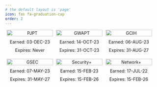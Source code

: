 ```yaml
---
# the default layout is 'page'
icon: fas fa-graduation-cap
order: 2
---
```


<style>
.image-container {
    width: 30%; /* Set the desired width for each column */
    box-sizing: border-box;
    float: left;
    text-align: center;
    display: flex;
    flex-direction: column;
    align-items: flex-stcenterart;
    margin: 0 1% 20px 1%; /* Add margin to separate columns */
}

.image-container img {
    width: 100%;
    height: auto;
    max-width: 100%;
    max-height: 100%;
}

.image-container p {
    margin: 10px 0 0;
}

@media (max-width: 768px) {
    .image-container {
    width: 45%; /* Adjust for two columns on smaller screens */
    }
}

@media (max-width: 480px) {
    .image-container {
    width: 100%; /* Full width for one column on even smaller screens */
    }
}
</style>


<div class="image-container">
    <a href="https://www.credential.net/83696108-2a40-476f-ba08-1b7193b818a6" target="_blank"><img src="{{ site.baseurl }}/assets/img/certifications/pjpt.png" alt="PJPT"></a>  
    <p>Earned: 03-DEC-23</p>
    <p>Expires: Never</p>
</div>


<div class="image-container">
  <a href="https://www.credly.com/badges/610c3637-232c-4608-82bd-08312d8e039e" target="_blank"><img src="{{ site.baseurl }}/assets/img/certifications/gwapt.png" alt="GWAPT"></a>
  <p>Earned: 14-OCT-23</p>
  <p>Expires: 31-OCT-23</p>
</div>

<div class="image-container">
  <a href="https://www.credly.com/badges/459275d7-b9cd-4135-a24b-a95d877de4d3" target="_blank"><img src="{{ site.baseurl }}/assets/img/certifications/gcih.png" alt="GCIH"></a>
  <p>Earned: 06-AUG-23</p>
  <p>Expires: 31-AUG-27</p>
</div>

<div class="image-container">
  <a href="https://www.credly.com/badges/af569618-6777-4b84-83a3-a240e0124931" target="_blank"><img src="{{ site.baseurl }}/assets/img/certifications/gsec.png" alt="GSEC"></a>
  <p>Earned: 07-MAY-23</p>
  <p>Expires: 31-MAY-27</p>
</div>

<div class="image-container">
  <a href="https://www.credly.com/badges/54da8b46-c0d0-4a20-9da3-fe92a1aaaff9" target="_blank"><img src="{{ site.baseurl }}/assets/img/certifications/securityplus.png" alt="Security+"></a>
  <p>Earned: 15-FEB-23</p>
  <p>Expires: 15-FEB-26</p>
</div>

<div class="image-container">
  <a href="https://www.credly.com/badges/ddc36f08-1d8a-409a-9dc1-7ad0f36697f2" target="_blank"><img src="{{ site.baseurl }}/assets/img/certifications/networkplus.png" alt="Network+"></a>
  <p>Earned: 17-JUL-22</p>
  <p>Expires: 15-FEB-26</p>
</div>